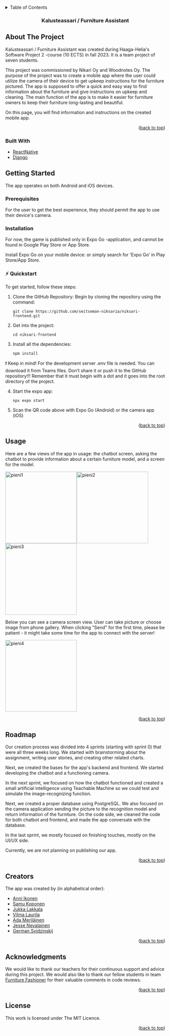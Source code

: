 <!-- Improved compatibility of back to top link: See: https://github.com/othneildrew/Best-README-Template/pull/73 -->
<a name="readme-top"></a>
<!--
*** Thanks for checking out the Best-README-Template. If you have a suggestion
*** that would make this better, please fork the repo and create a pull request
*** or simply open an issue with the tag "enhancement".
*** Don't forget to give the project a star!
*** Thanks again! Now go create something AMAZING! :D
-->



<!-- PROJECT SHIELDS -->
<!--
*** I'm using markdown "reference style" links for readability.
*** Reference links are enclosed in brackets [ ] instead of parentheses ( ).
*** See the bottom of this document for the declaration of the reference variables
*** for contributors-url, forks-url, etc. This is an optional, concise syntax you may use.
*** https://www.markdownguide.org/basic-syntax/#reference-style-links
-->


<!-- TABLE OF CONTENTS -->
<details>
  <summary>Table of Contents</summary>
  <ol>
    <li>
      <a href="#about-the-project">About The Project</a>
      <ul>
        <li><a href="#built-with">Built With</a></li>
      </ul>
    </li>
    <li>
      <a href="#getting-started">Getting Started</a>
      <ul>
        <li><a href="#prerequisites">Prerequisites</a></li>
        <li><a href="#installation">Installation</a></li>
      </ul>
    </li>
    <li><a href="#usage">Usage</a></li>
    <li><a href="#roadmap">Roadmap</a></li>
    <li><a href="#creators">Creators</a></li>
    <li><a href="#acknowledgments">Acknowledgments</a></li>
    <li><a href="#license">License</a></li>
  </ol>
</details>

<h3 align="center">Kalusteassari / Furniture Assistant</h3>



<!-- ABOUT THE PROJECT -->
## About The Project

Kalusteassari / Furniture Assistant was created during Haaga-Helia's Software Project 2 -course (10 ECTS) in fall 2023. It is a team project of seven students.

This project was commissioned by Nikari Oy and Woodnotes Oy. The purpose of the project was to create a mobile app where the user could utilize the camera of their device to get upkeep instructions for the furniture pictured. The app is supposed to offer a quick and easy way to find information about the furniture and give instructions on upkeep and cleaning. The main function of the app is to make it easier for furniture owners to keep their furniture long-lasting and beautiful.

On this page, you will find information and instructions on the created mobile app.

<p align="right">(<a href="#readme-top">back to top</a>)</p>



### Built With

- <a href="https://reactnative.dev/">ReactNative</a>
- <a href="https://www.djangoproject.com/">Django</a>



<!-- GETTING STARTED -->
## Getting Started

The app operates on both Android and iOS devices.

### Prerequisites

For the user to get the best experience, they should permit the app to use their device's camera.

### Installation

For now, the game is published only in Expo Go -application, and cannot be found in Google Play Store or App Store.

Install Expo Go on your mobile device: <a href="https://expo.dev/"></a> or simply search for 'Expo Go' in Play Store/App Store.

### ⚡️ Quickstart

To get started, follow these steps:

1. Clone the GitHub Repository: Begin by cloning the repository using the command:
   ```
   git clone https://github.com/seitseman-niksaria/niksari-frontend.git
   ```
2. Get into the project:
   ```
   cd niksari-frontend
   ```
3. Install all the dependencies:
   ```
   npm install
   ```
   
:exclamation: Keep in mind!
For the development server .env file is needed. You can download it from Teams files. Don't share it or push it to the GitHub repository!!!
Remember that it must begin with a dot and it goes into the root directory of the project.

 
4. Start the expo app:
   ```
   npx expo start
   ```
6. Scan the QR code above with Expo Go (Android) or the camera app (iOS)

<p align="right">(<a href="#readme-top">back to top</a>)</p>



<!-- USAGE EXAMPLES -->
## Usage

Here are a few views of the app in usage: the chatbot screen, asking the chatbot to provide information about a certain furniture model, and a screen for the model.

<img width="225" alt="pieni1" src="https://github.com/seitseman-niksaria/documentation/assets/122804701/f3c1234b-9286-4576-a8ab-748f670730f3"><img width="225" alt="pieni2" src="https://github.com/seitseman-niksaria/documentation/assets/122804701/af847a6e-71b5-454b-a3a3-6622696a9017"><img width="225" alt="pieni3" src="https://github.com/seitseman-niksaria/documentation/assets/122804701/a7e94604-5a01-4e42-9e23-5614f6e46687">

Below you can see a camera screen view. User can take picture or choose image from phone gallery. When clicking "Send" for the first time, please be patient - it might take some time for the app to connect with the server!

<img width="225" alt="pieni4" src="https://github.com/seitseman-niksaria/documentation/assets/50700099/d1126b24-c825-46ce-8ccb-1d000d2be7da">

<p align="right">(<a href="#readme-top">back to top</a>)</p>

<!-- ROADMAP -->
## Roadmap

Our creation process was divided into 4 sprints (starting with sprint 0) that were all three weeks long. We started with brainstorming about the assignment, writing user stories, and creating other related charts.

Next, we created the bases for the app's backend and frontend. We started developing the chatbot and a functioning camera.

In the next sprint, we focused on how the chatbot functioned and created a small artificial intelligence using Teachable Machine so we could test and simulate the image-recognizing function.

Next, we created a proper database using PostgreSQL. We also focused on the camera application sending the picture to the recognition model and return information of the furniture. On the code side, we cleaned the code for both chatbot and frontend, and made the app conversate with the database.

In the last sprint, we mostly focused on finishing touches, mostly on the UI/UX side.

Currently, we are not planning on publishing our app. 

<p align="right">(<a href="#readme-top">back to top</a>)</p>



<!-- CREATORS -->
## Creators

The app was created by (in alphabetical order):

- <a href="https://github.com/anni-ikonen">Anni Ikonen</a>
- <a href="https://github.com/SProkopios">Samu Koponen</a>
- <a href="https://github.com/JukkaLak">Jukka Lakkala</a>
- <a href="https://github.com/vilma-l">Vilma Laurila</a>
- <a href="https://github.com/adaamariaa">Ada Meriläinen</a>
- <a href="https://github.com/Suppiluliumas">Jesse Nevalainen</a>
- <a href="https://github.com/svidzger">German Svidzinskij</a>

<p align="right">(<a href="#readme-top">back to top</a>)</p>



<!-- ACKNOWLEDGMENTS -->
## Acknowledgments

We would like to thank our teachers for their continuous support and advice during this project. We would also like to thank our fellow students in team <a href="https://github.com/Furniture-Fashioner-Team/furniture-fashioner-app-android">Furniture Fashioner</a> for their valuable comments in code reviews.

<p align="right">(<a href="#readme-top">back to top</a>)</p>



<!-- LICENSE -->
## License

This work is licensed under The MIT Licence.

<p align="right">(<a href="#readme-top">back to top</a>)</p>
